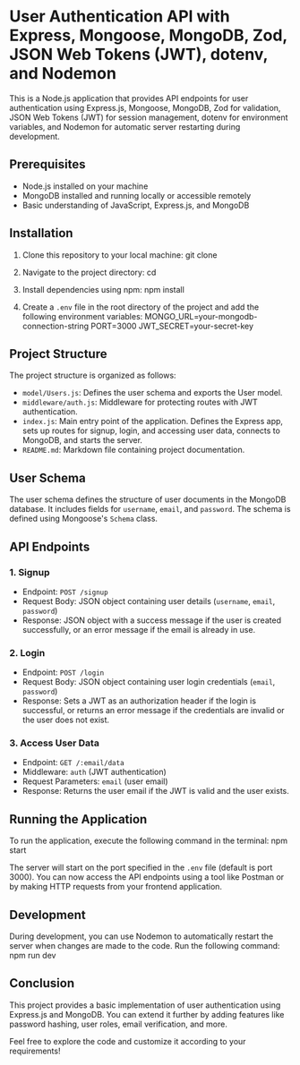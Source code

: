 # User Authentication API with Express, Mongoose, MongoDB, Zod, JSON Web Tokens (JWT), dotenv, and Nodemon

This is a Node.js application that provides API endpoints for user authentication using Express.js, Mongoose, MongoDB, Zod for validation, JSON Web Tokens (JWT) for session management, dotenv for environment variables, and Nodemon for automatic server restarting during development.

## Prerequisites

- Node.js installed on your machine
- MongoDB installed and running locally or accessible remotely
- Basic understanding of JavaScript, Express.js, and MongoDB

## Installation

1. Clone this repository to your local machine:
   git clone <repository-url>

2. Navigate to the project directory:
   cd <project-directory>

3. Install dependencies using npm:
   npm install

4. Create a `.env` file in the root directory of the project and add the following environment variables:
   MONGO_URL=your-mongodb-connection-string
   PORT=3000
   JWT_SECRET=your-secret-key

## Project Structure

The project structure is organized as follows:

- `model/Users.js`: Defines the user schema and exports the User model.
- `middleware/auth.js`: Middleware for protecting routes with JWT authentication.
- `index.js`: Main entry point of the application. Defines the Express app, sets up routes for signup, login, and accessing user data, connects to MongoDB, and starts the server.
- `README.md`: Markdown file containing project documentation.

## User Schema

The user schema defines the structure of user documents in the MongoDB database. It includes fields for `username`, `email`, and `password`. The schema is defined using Mongoose's `Schema` class.

## API Endpoints

### 1. Signup

- Endpoint: `POST /signup`
- Request Body: JSON object containing user details (`username`, `email`, `password`)
- Response: JSON object with a success message if the user is created successfully, or an error message if the email is already in use.

### 2. Login

- Endpoint: `POST /login`
- Request Body: JSON object containing user login credentials (`email`, `password`)
- Response: Sets a JWT as an authorization header if the login is successful, or returns an error message if the credentials are invalid or the user does not exist.

### 3. Access User Data

- Endpoint: `GET /:email/data`
- Middleware: `auth` (JWT authentication)
- Request Parameters: `email` (user email)
- Response: Returns the user email if the JWT is valid and the user exists.

## Running the Application

To run the application, execute the following command in the terminal:
npm start

The server will start on the port specified in the `.env` file (default is port 3000). You can now access the API endpoints using a tool like Postman or by making HTTP requests from your frontend application.

## Development

During development, you can use Nodemon to automatically restart the server when changes are made to the code. Run the following command:
npm run dev

## Conclusion

This project provides a basic implementation of user authentication using Express.js and MongoDB. You can extend it further by adding features like password hashing, user roles, email verification, and more.

Feel free to explore the code and customize it according to your requirements!
